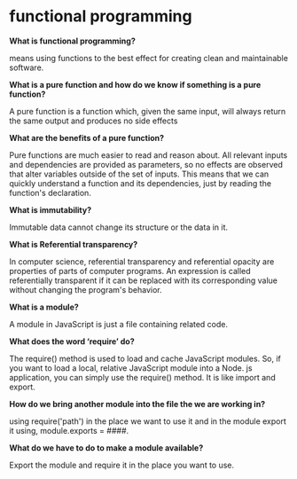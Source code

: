 # functional programming
**What is functional programming?**

means using functions to the best effect for creating clean and maintainable software.

**What is a pure function and how do we know if something is a pure function?**

A pure function is a function which, given the same input, will always return the same output and produces no side effects

**What are the benefits of a pure function?**

Pure functions are much easier to read and reason about. All relevant inputs and dependencies are provided as parameters, so no effects are observed that alter variables outside of the set of inputs. This means that we can quickly understand a function and its dependencies, just by reading the function's declaration.

**What is immutability?**

Immutable data cannot change its structure or the data in it.

**What is Referential transparency?**

In computer science, referential transparency and referential opacity are properties of parts of computer programs. An expression is called referentially transparent if it can be replaced with its corresponding value without changing the program's behavior.

**What is a module?**

A module in JavaScript is just a file containing related code.

**What does the word ‘require’ do?**

The require() method is used to load and cache JavaScript modules. So, if you want to load a local, relative JavaScript module into a Node. js application, you can simply use the require() method. It is like import and export.

**How do we bring another module into the file the we are working in?**

using require('path') in the place we want to use it and in the module export it using, module.exports = ####.

**What do we have to do to make a module available?**

Export the module and require it in the place you want to use.
